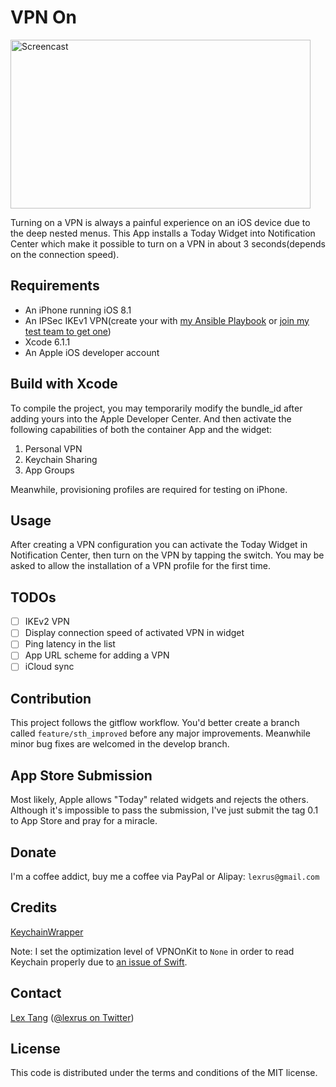 # VPN On

<img src="https://cloud.githubusercontent.com/assets/219689/5451787/6a57f7c8-854e-11e4-8da9-fec82b73cdb2.gif" width="480" height="270" alt="Screencast"/>

Turning on a VPN is always a painful experience on an iOS device due to the deep nested menus. This App installs a Today Widget into Notification Center which make it possible to turn on a VPN in about 3 seconds(depends on the connection speed).

## Requirements

- An iPhone running iOS 8.1
- An IPSec IKEv1 VPN(create your with [my Ansible Playbook](https://github.com/lexrus/vpn-deploy-playbook) or [join my test team to get one](https://rink.hockeyapp.net/recruit/a53d3cc32fba4ce1af4fb679b9a602bb))
- Xcode 6.1.1
- An Apple iOS developer account

## Build with Xcode

To compile the project, you may temporarily modify the bundle_id after adding yours into the Apple Developer Center. And then activate the following capabilities of both the container App and the widget:

1. Personal VPN
2. Keychain Sharing
3. App Groups

Meanwhile, provisioning profiles are required for testing on iPhone.

## Usage

After creating a VPN configuration you can activate the Today Widget in Notification Center, then turn on the VPN by tapping the switch. You may be asked to allow the installation of a VPN profile for the first time.

## TODOs

- [ ] IKEv2 VPN
- [ ] Display connection speed of activated VPN in widget
- [ ] Ping latency in the list
- [ ] App URL scheme for adding a VPN
- [ ] iCloud sync

## Contribution

This project follows the gitflow workflow. You'd better create a branch called `feature/sth_improved` before any major improvements. Meanwhile minor bug fixes are welcomed in the develop branch.

## App Store Submission

Most likely, Apple allows "Today" related widgets and rejects the others. Although it's impossible to pass the submission, I've just submit the tag 0.1 to App Store and pray for a miracle.

## Donate

I'm a coffee addict, buy me a coffee via PayPal or Alipay: `lexrus@gmail.com`

## Credits

[KeychainWrapper](https://github.com/jrendel/KeychainWrapper)

Note: I set the optimization level of VPNOnKit to `None` in order to read Keychain properly due to [an issue of Swift](http://stackoverflow.com/questions/26355630/swift-keychain-and-provisioning-profiles).

## Contact

[Lex Tang](https://github.com/lexrus/) ([@lexrus on Twitter](https://twitter.com/lexrus/))

## License

This code is distributed under the terms and conditions of the MIT license.
